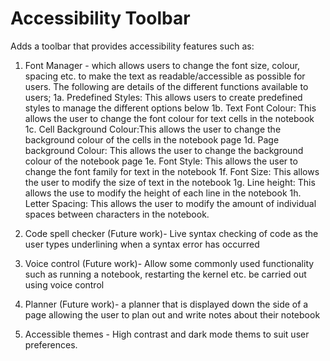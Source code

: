 # Accessibility Toolbar

Adds a toolbar that provides accessibility features such as:

1. Font Manager - which allows users to change the font size, colour, spacing etc. to make the text as readable/accessible as possible for users. The following are details of the different functions available to users;
1a. Predefined Styles: This allows users to create predefined styles to manage the different options below
1b. Text Font Colour: This allows the user to change the font colour for text cells in the notebook
1c. Cell Background Colour:This allows the user to change the background colour of the cells in the notebook page
1d. Page background Colour: This allows the user to change the background colour of the notebook page
1e. Font Style: This allows the user to change the font family for text in the notebook
1f. Font Size: This allows the user to modify the size of text in the notebook
1g. Line height: This allows the use to modify the height of each line in the notebook
1h. Letter Spacing: This allows the user to modify the amount of individual spaces between characters in the notebook.

2. Code spell checker (Future work)- Live syntax checking of code as the user types underlining when a syntax error has occurred

3. Voice control (Future work)- Allow some commonly used functionality such as running a notebook, restarting the kernel etc. be carried out using voice control

4. Planner (Future work)- a planner that is displayed down the side of a page allowing the user to plan out and write notes about their notebook

5. Accessible themes - High contrast and dark mode thems to suit user preferences.
